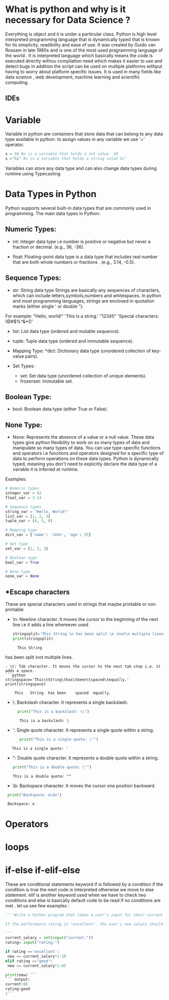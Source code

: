# What is python and why is it necessary for Data Science ?
Everything is object and it is under a particular class.
Python is high level interpreted programming language that is dynamically typed that is known for its simplicity, readibility and ease of use.
It was created by Guido van Rossam in late 1980s and is one of the most used pragramming language of the world .
It is interpreted language which basically means the code is executed directly withou compilation need which makes it easier to use and detect bugs in addition the script can be used on  multiple platforms withput having to worry about platform specific issues.
It is used in many fields like data science , web development, machine learning and scientific computing.
## IDEs


# Variable 
Variable in python are containers that store data that can belong to any data type available in python.
to assign values in any variable we use '=' operator.
```python
x = 10 #x is a variable that holds a int value  10
s ="hi" #s is a variable that holds a string value'hi'
```
Variables can store any data type and can also change data types during runtime using Typecasting
# Data Types in Python 

Python supports several built-in data types that are commonly used in programming. 
The main data types in Python:

## Numeric Types:
* int: Integer data type i.e number is positive or negative but never a fraction or decimal. 
(e.g., 36, -36).

* float: Floating-point data type is a data type that includes real number that are both whole numbers or fractions .
(e.g., 3.14, -0.5).

## Sequence Types:

* str: String data type
Strings are basically any sequences of characters, which can include letters,symbols,numbers and whitespaces.
In python and most programming languages, strings are enclosed in quotation marks (either single ' or double "). 

For example:
"Hello, world!"
'This is a string.'
"12345"
'Special characters: !@#$%^&*()'

* list: List data type (ordered and mutable sequence).

* tuple: Tuple data type (ordered and immutable sequence).

* Mapping Type:
   *dict: Dictionary data type (unordered collection of key-value pairs).

* Set Types:
   + set: Set data type (unordered collection of unique elements).
   + frozenset: Immutable set.

## Boolean Type:
  + bool: Boolean data type (either True or False).

## None Type:
 + None: Represents the absence of a value or a null value.
   These data types give python flexibility to work on so many types of data and manipulate so many types of data.
   You can use type-specific functions and operators i.e functions and operators designed for a specific type of data  to perform operations on these data types. 
   Python is dynamically typed, meaning you don't need to explicitly declare the data type of a variable it is inferred at runtime.

Examples:
```python
# Numeric types
integer_var = 42
float_var = 3.14

# Sequence types
string_var = "Hello, World!"
list_var = [1, 2, 3]
tuple_var = (4, 5, 6)

# Mapping type
dict_var = {'name': 'John', 'age': 25}

# Set type
set_var = {1, 2, 3}

# Boolean type
bool_var = True

# None type
none_var = None
```
## *Escape characters 
These are special characters used in strings that maybe printable or non printable 
- \n: Newline character. It moves the cursor to the beginning of the next line i.e it adds  a line whereever used

  ```python
  stringsplit='This String \n has been split \n inot\n multiple lines.'
  print(stringsplit)
  ```
   ```output:output
     This String 
 has been split 
 inot
 multiple lines.
  ```
- \t: Tab character. It moves the cursor to the next tab stop i.e. it adds a space.
```python
  stringspace='This\tString\thas\tbeen\tspaced\tequally.'
  print(stringspace)
```
 ```output:output
     This	String	has	been	spaced	equally.
  ```

- \\: Backslash character. It represents a single backslash.
  ```python
    print("This is a backslash: \\")
  ```
  ```output:output
     This is a backslash: \
  ```

- \': Single quote character. It represents a single quote within a string.
  ```python
     print("This is a single quote: \'")
  ```
```output:
   This is a single quote: '
 ```
- \": Double quote character. It represents a double quote within a string.
   ```python
  print("This is a double quote: \"")
  ```
   ```output:
   This is a double quote: ""
   ```
   
- \b: Backspace character. It moves the cursor one position backward.
 ```python
  print("Backspace: a\bo")
  ```
```output:
 Backspace: o
   ```
# Operators

# loops 
# if-else  if-elif-else
These are conditional statements 
keyword if is followed by a condition if the condition is true the next code is interpreted otherwise we move to else statement.
elif is another keyword used when we have to check two conditions and else is basically default code to be read if no conditions are met .
 let us see few examples :
 ```python
''''Write a Python program that takes a user's input for their current salary and their performance rating (which can be "excellent", "good", "average", or "poor"), and returns their new salary based on the following conditions:

If the performance rating is "excellent", the user's new salary should be 10% more than their current salary. If the performance rating is "good", the user's new salary should be 5% more than their current salary. If the performance rating is "average", the user's new salary should be the same as their current salary. If the performance rating is "poor", the user's new salary should be 2% less than their current salary. else "Invalid performance rating."

'''
current_salary = int(input("current:"))
rating= input("rating:")

if rating =='excellant':
  new == current_salary*1.10
elif rating =="good":
  new == current_salary*1.05

print(new) ```
``` output:
current:88
rating:good
1```











